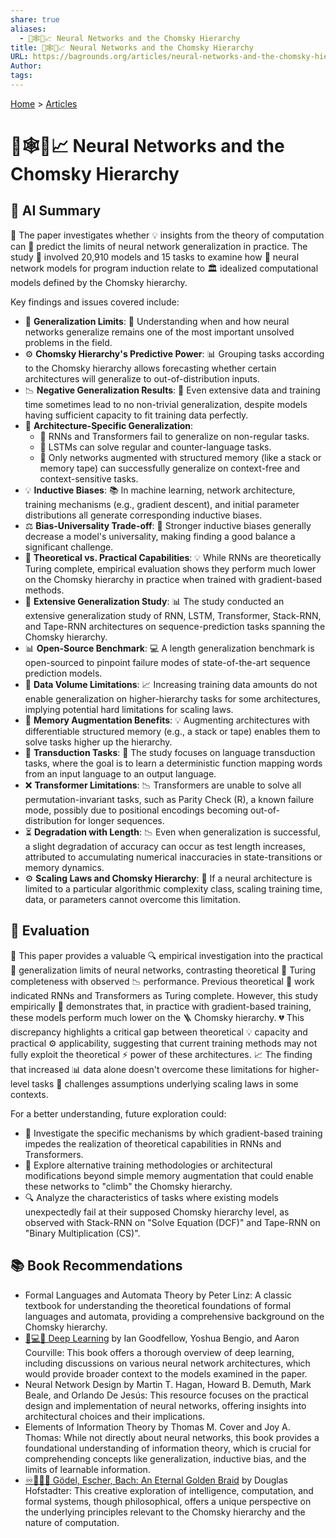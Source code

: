 ```yaml
---
share: true
aliases:
  - 🧠🕸️📜📈 Neural Networks and the Chomsky Hierarchy
title: 🧠🕸️📜📈 Neural Networks and the Chomsky Hierarchy
URL: https://bagrounds.org/articles/neural-networks-and-the-chomsky-hierarchy
Author: 
tags: 
---
```

[Home](../index.md) > [Articles](./index.md)  
# 🧠🕸️📜📈 Neural Networks and the Chomsky Hierarchy  
  
## 🤖 AI Summary  
📝 The paper investigates whether 💡 insights from the theory of computation can 🔮 predict the limits of neural network generalization in practice. The study 🔬 involved 20,910 models and 15 tasks to examine how 🧠 neural network models for program induction relate to 🏛️ idealized computational models defined by the Chomsky hierarchy.  
  
Key findings and issues covered include:  
  
* 🤔 **Generalization Limits**: 🧠 Understanding when and how neural networks generalize remains one of the most important unsolved problems in the field.  
* ⚙️ **Chomsky Hierarchy's Predictive Power**: 📊 Grouping tasks according to the Chomsky hierarchy allows forecasting whether certain architectures will generalize to out-of-distribution inputs.  
* 📉 **Negative Generalization Results**: 🚫 Even extensive data and training time sometimes lead to no non-trivial generalization, despite models having sufficient capacity to fit training data perfectly.  
* 🧱 **Architecture-Specific Generalization**:  
    * 🔄 RNNs and Transformers fail to generalize on non-regular tasks.  
    * 🔢 LSTMs can solve regular and counter-language tasks.  
    * 💾 Only networks augmented with structured memory (like a stack or memory tape) can successfully generalize on context-free and context-sensitive tasks.  
* 💡 **Inductive Biases**: 📚 In machine learning, network architecture, training mechanisms (e.g., gradient descent), and initial parameter distributions all generate corresponding inductive biases.  
* ⚖️ **Bias-Universality Trade-off**: 🎯 Stronger inductive biases generally decrease a model's universality, making finding a good balance a significant challenge.  
* 📏 **Theoretical vs. Practical Capabilities**: 💡 While RNNs are theoretically Turing complete, empirical evaluation shows they perform much lower on the Chomsky hierarchy in practice when trained with gradient-based methods.  
* 🧪 **Extensive Generalization Study**: 📊 The study conducted an extensive generalization study of RNN, LSTM, Transformer, Stack-RNN, and Tape-RNN architectures on sequence-prediction tasks spanning the Chomsky hierarchy.  
* 📊 **Open-Source Benchmark**: 💻 A length generalization benchmark is open-sourced to pinpoint failure modes of state-of-the-art sequence prediction models.  
* 🚫 **Data Volume Limitations**: 📈 Increasing training data amounts do not enable generalization on higher-hierarchy tasks for some architectures, implying potential hard limitations for scaling laws.  
* 🧠 **Memory Augmentation Benefits**: 💡 Augmenting architectures with differentiable structured memory (e.g., a stack or tape) enables them to solve tasks higher up the hierarchy.  
* 🔁 **Transduction Tasks**: 🎯 The study focuses on language transduction tasks, where the goal is to learn a deterministic function mapping words from an input language to an output language.  
* ❌ **Transformer Limitations**: 📉 Transformers are unable to solve all permutation-invariant tasks, such as Parity Check (R), a known failure mode, possibly due to positional encodings becoming out-of-distribution for longer sequences.  
* ⏳ **Degradation with Length**: 📉 Even when generalization is successful, a slight degradation of accuracy can occur as test length increases, attributed to accumulating numerical inaccuracies in state-transitions or memory dynamics.  
* ⚙️ **Scaling Laws and Chomsky Hierarchy**: 🚧 If a neural architecture is limited to a particular algorithmic complexity class, scaling training time, data, or parameters cannot overcome this limitation.  
  
## 🤔 Evaluation  
📜 This paper provides a valuable 🔍 empirical investigation into the practical 🚧 generalization limits of neural networks, contrasting theoretical 🤖 Turing completeness with observed 📉 performance. Previous theoretical 🧠 work indicated RNNs and Transformers as Turing complete. However, this study empirically 👀 demonstrates that, in practice with gradient-based training, these models perform much lower on the 🪜 Chomsky hierarchy. 💔 This discrepancy highlights a critical gap between theoretical 💡 capacity and practical ⚙️ applicability, suggesting that current training methods may not fully exploit the theoretical ⚡️ power of these architectures. 📈 The finding that increased 📊 data alone doesn't overcome these limitations for higher-level tasks 🎯 challenges assumptions underlying scaling laws in some contexts.  
  
For a better understanding, future exploration could:  
* 🔬 Investigate the specific mechanisms by which gradient-based training impedes the realization of theoretical capabilities in RNNs and Transformers.  
* 🔄 Explore alternative training methodologies or architectural modifications beyond simple memory augmentation that could enable these networks to "climb" the Chomsky hierarchy.  
* 🔍 Analyze the characteristics of tasks where existing models unexpectedly fail at their supposed Chomsky hierarchy level, as observed with Stack-RNN on "Solve Equation (DCF)" and Tape-RNN on "Binary Multiplication (CS)".  
  
## 📚 Book Recommendations  
* Formal Languages and Automata Theory by Peter Linz: A classic textbook for understanding the theoretical foundations of formal languages and automata, providing a comprehensive background on the Chomsky hierarchy.  
* [🧠💻🤖 Deep Learning](../books/deep-learning.md) by Ian Goodfellow, Yoshua Bengio, and Aaron Courville: This book offers a thorough overview of deep learning, including discussions on various neural network architectures, which would provide broader context to the models examined in the paper.  
* Neural Network Design by Martin T. Hagan, Howard B. Demuth, Mark Beale, and Orlando De Jesús: This resource focuses on the practical design and implementation of neural networks, offering insights into architectural choices and their implications.  
* Elements of Information Theory by Thomas M. Cover and Joy A. Thomas: While not directly about neural networks, this book provides a foundational understanding of information theory, which is crucial for comprehending concepts like generalization, inductive bias, and the limits of learnable information.  
* [♾️📐🎶🥨 Gödel, Escher, Bach: An Eternal Golden Braid](../books/godel-escher-bach.md) by Douglas Hofstadter: This creative exploration of intelligence, computation, and formal systems, though philosophical, offers a unique perspective on the underlying principles relevant to the Chomsky hierarchy and the nature of computation.